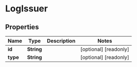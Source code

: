

# LogIssuer


## Properties

| Name | Type | Description | Notes |
|------------ | ------------- | ------------- | -------------|
|**id** | **String** |  |  [optional] [readonly] |
|**type** | **String** |  |  [optional] [readonly] |



